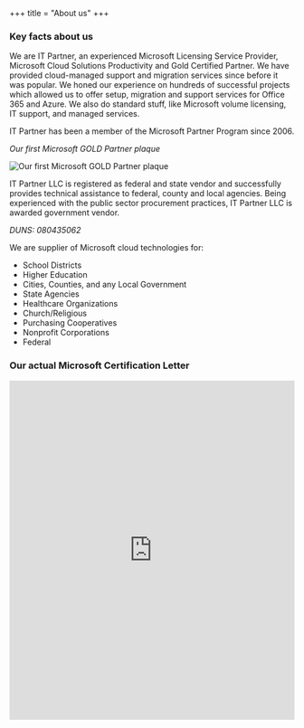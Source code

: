+++
title = "About us"
+++

### Key facts about us

We are IT Partner, an experienced Microsoft Licensing Service Provider, Microsoft Cloud Solutions Productivity and Gold Certified Partner. We have provided cloud-managed support and migration services since before it was popular. We honed our experience on hundreds of successful projects which allowed us to offer setup, migration and support services for Office 365 and Azure. We also do standard stuff, like Microsoft volume licensing, IT support, and managed services.

IT Partner has been a member of the Microsoft Partner Program since 2006.

_Our first Microsoft GOLD Partner plaque_

![Our first Microsoft GOLD Partner plaque](https://o365hq.com/images/208.jpg)

IT Partner LLC is registered as federal and state vendor and successfully provides technical assistance to federal, county and local agencies. Being experienced with the public sector procurement practices, IT Partner LLC is awarded government vendor.

_DUNS: 080435062_

We are supplier of Microsoft cloud technologies for:

* School Districts 
* Higher Education 
* Cities, Counties, and any Local Government
* State Agencies
* Healthcare Organizations
* Church/Religious
* Purchasing Cooperatives
* Nonprofit Corporations
* Federal


### Our actual Microsoft Certification Letter

<iframe src="https://onedrive.live.com/embed?cid=317E3EF3253FD0EA&resid=317E3EF3253FD0EA%2130420&authkey=AA-xQPa-jxwJdOA&em=2" width="100%" height="600px" frameborder="0" scrolling="no"></iframe>